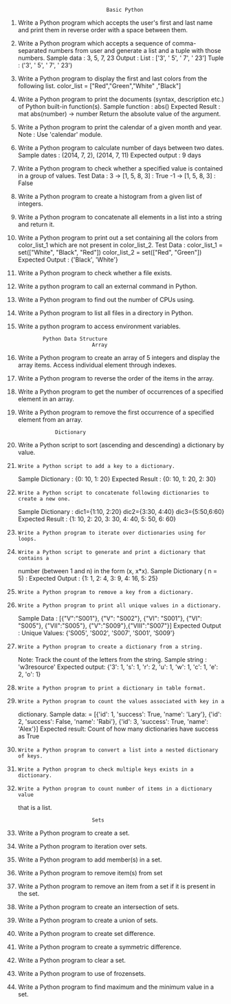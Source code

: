                                     Basic Python

1.  Write a Python program which accepts the user's first and last name and print them in
    reverse order with a space between them.

2.  Write a Python program which accepts a sequence of comma-separated numbers from user
    and generate a list and a tuple with those numbers.
    Sample data : 3, 5, 7, 23
    Output :
    List : ['3', ' 5', ' 7', ' 23']
    Tuple : ('3', ' 5', ' 7', ' 23')

3.  Write a Python program to display the first and last colors from the following list.
    color_list = ["Red","Green","White" ,"Black"]

4.  Write a Python program to print the documents (syntax, description etc.) of Python built-in
    function(s).
    Sample function : abs()
    Expected Result : mat
    abs(number) -> number
    Return the absolute value of the argument.
5.  Write a Python program to print the calendar of a given month and year.
    Note : Use 'calendar' module.

6.  Write a Python program to calculate number of days between two dates.
    Sample dates : (2014, 7, 2), (2014, 7, 11)
    Expected output : 9 days

7.  Write a Python program to check whether a specified value is contained in a group of values.
    Test Data :
    3 -> [1, 5, 8, 3] : True
    -1 -> [1, 5, 8, 3] : False

8.  Write a Python program to create a histogram from a given list of integers.

9.  Write a Python program to concatenate all elements in a list into a string and return it.

10. Write a Python program to print out a set containing all the colors from color_list_1 which
    are not present in color_list_2.
    Test Data :
    color_list_1 = set(["White", "Black", "Red"])
    color_list_2 = set(["Red", "Green"])
    Expected Output :
    {'Black', 'White'}

11. Write a Python program to check whether a file exists.

12. Write a python program to call an external command in Python.

13. Write a Python program to find out the number of CPUs using.

14. Write a Python program to list all files in a directory in Python.

15. Write a python program to access environment variables.

        		Python Data Structure
                        	    Array

16. Write a Python program to create an array of 5 integers and display the array items.
    Access individual element through indexes.

17. Write a Python program to reverse the order of the items in the array.

18. Write a Python program to get the number of occurrences of a specified element in an
    array.

19. Write a Python program to remove the first occurrence of a specified element from an
    array.

        			Dictionary

20. Write a Python script to sort (ascending and descending) a dictionary by value.

21.     Write a Python script to add a key to a dictionary.

    Sample Dictionary : {0: 10, 1: 20}
    Expected Result : {0: 10, 1: 20, 2: 30}

22.     Write a Python script to concatenate following dictionaries to create a new one.

    Sample Dictionary :
    dic1={1:10, 2:20}
    dic2={3:30, 4:40}
    dic3={5:50,6:60}
    Expected Result : {1: 10, 2: 20, 3: 30, 4: 40, 5: 50, 6: 60}

23.     Write a Python program to iterate over dictionaries using for loops.

24.     Write a Python script to generate and print a dictionary that contains a

    number (between 1 and n) in the form (x, x\*x).
    Sample Dictionary ( n = 5) :
    Expected Output : {1: 1, 2: 4, 3: 9, 4: 16, 5: 25}

25.     Write a Python program to remove a key from a dictionary.

26.     Write a Python program to print all unique values in a dictionary.

    Sample Data : [{"V":"S001"}, {"V": "S002"}, {"VI": "S001"}, {"VI": "S005"},
    {"VII":"S005"}, {"V":"S009"},{"VIII":"S007"}]
    Expected Output : Unique Values: {'S005', 'S002', 'S007', 'S001', 'S009'}

27.     Write a Python program to create a dictionary from a string.

    Note: Track the count of the letters from the string.
    Sample string : 'w3resource'
    Expected output: {'3': 1, 's': 1, 'r': 2, 'u': 1, 'w': 1, 'c': 1, 'e': 2, 'o': 1}

28.     Write a Python program to print a dictionary in table format.

29.     Write a Python program to count the values associated with key in a

    dictionary.
    Sample data: = [{'id': 1, 'success': True, 'name': 'Lary'}, {'id': 2, 'success':
    False, 'name': 'Rabi'}, {'id': 3, 'success': True, 'name': 'Alex'}]
    Expected result: Count of how many dictionaries have success as True

30.     Write a Python program to convert a list into a nested dictionary of keys.

31.     Write a Python program to check multiple keys exists in a dictionary.

32.     Write a Python program to count number of items in a dictionary value

    that is a list.

                                Sets

33. Write a Python program to create a set.

34. Write a Python program to iteration over sets.

35. Write a Python program to add member(s) in a set.

36. Write a Python program to remove item(s) from set

37. Write a Python program to remove an item from a set if it is present in the set.

38. Write a Python program to create an intersection of sets.

39. Write a Python program to create a union of sets.

40. Write a Python program to create set difference.

41. Write a Python program to create a symmetric difference.

42. Write a Python program to clear a set.

43. Write a Python program to use of frozensets.

44. Write a Python program to find maximum and the minimum value in a set.
